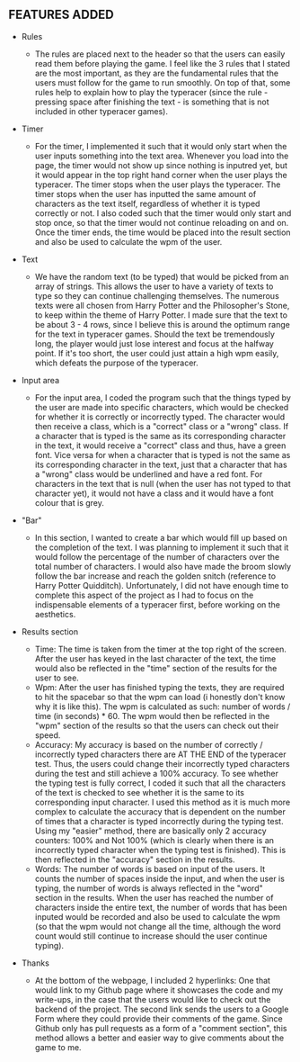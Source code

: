 FEATURES ADDED
---------------
- Rules
  - The rules are placed next to the header so that the users can easily read them before playing the game. I feel like the 3 rules that I stated are the most important, as they are the fundamental rules that the users must follow for the game to run smoothly. On top of that, some rules help to explain how to play the typeracer (since the rule - pressing space after finishing the text - is something that is not included in other typeracer games).
- Timer
  - For the timer, I implemented it such that it would only start when the user inputs something into the text area. Whenever you load into the page, the timer would not show up since nothing is inputred yet, but it would appear in the top right hand corner when the user plays the typeracer. The timer stops when the user plays the typeracer. The timer stops when the user has inputted the same amount of characters as the text itself, regardless of whether it is typed correctly or not. I also coded such that the timer would only start and stop once, so that the timer would not continue reloading on and on. Once the timer ends, the time would be placed into the result section and also be used to calculate the wpm of the user.
- Text
  - We have the random text (to be typed) that would be picked from an array of strings. This allows the user to have a variety of texts to type so they can continue challenging themselves. The numerous texts were all chosen from Harry Potter and the Philosopher's Stone, to keep within the theme of Harry Potter. I made sure that the text to be about 3 - 4 rows, since I believe this is around the optimum range for the text in typeracer games. Should the text be tremendously long, the player would just lose interest and focus at the halfway point. If it's too short, the user could just attain a high wpm easily, which defeats the purpose of the typeracer.
- Input area
  - For the input area, I coded the program such that the things typed by the user are made into specific characters, which would be checked for whether it is correctly or incorrectly typed. The character would then receive a class, which is a "correct" class or a "wrong" class. If a character that is typed is the same as its corresponding character in the text, it would receive a "correct" class and thus, have a green font. Vice versa for when a character that is typed is not the same as its corresponding character in the text, just that a character that has a "wrong" class would be underlined and have a red font. For characters in the text that is null (when the user has not typed to that character yet), it would not have a class and it would have a font colour that is grey.
- "Bar" 
  - In this section, I wanted to create a bar which would fill up based on the completion of the text. I was planning to implement it such that it would follow the percentage of the number of characters over the total number of characters. I would also have made the broom slowly follow the bar increase and reach the golden snitch (reference to Harry Potter Quidditch). Unfortunately, I did not have enough time to complete this aspect of the project as I had to focus on the indispensable elements of a typeracer first, before working on the aesthetics. 
- Results section
  - Time: The time is taken from the timer at the top right of the screen. After the user has keyed in the last character of the text, the time would also be reflected in the "time" section of the results for the user to see.
  - Wpm: After the user has finished typing the texts, they are required to hit the spacebar so that the wpm can load (i honestly don't know why it is like this). The wpm is calculated as such: number of words / time (in seconds) * 60. The wpm would then be reflected in the "wpm" section of the results so that the users can check out their speed.
  - Accuracy: My accuracy is based on the number of correctly / incorrectly typed characters there are AT THE END of the typeracer test. Thus, the users could change their incorrectly typed characters during the test and still achieve a 100% accuracy. To see whether the typing test is fully correct, I coded it such that all the characters of the text is checked to see whether it is the same to its corresponding input character. I used this method as it is much more complex to calculate the accuracy that is dependent on the number of times that a character is typed incorrectly during the typing test. Using my "easier" method, there are basically only 2 accuracy counters: 100% and Not 100% (which is clearly when there is an incorrectly typed character when the typing test is finished). This is then reflected in the "accuracy" section in the results.
  - Words: The number of words is based on input of the users. It counts the number of spaces inside the input, and when the user is typing, the number of words is always reflected in the "word" section in the results. When the user has reached the number of characters inside the entire text, the number of words that has been inputed would be recorded and also be used to calculate the wpm (so that the wpm would not change all the time, although the word count would still continue to increase should the user continue typing).
  
- Thanks
  - At the bottom of the webpage, I included 2 hyperlinks: One that would link to my Github page where it showcases the code and my write-ups, in the case that the users would like to check out the backend of the project. The second link sends the users to a Google Form where they could provide their comments of the game. Since Github only has pull requests as a form of a "comment section", this method allows a better and easier way to give comments about the game to me.


